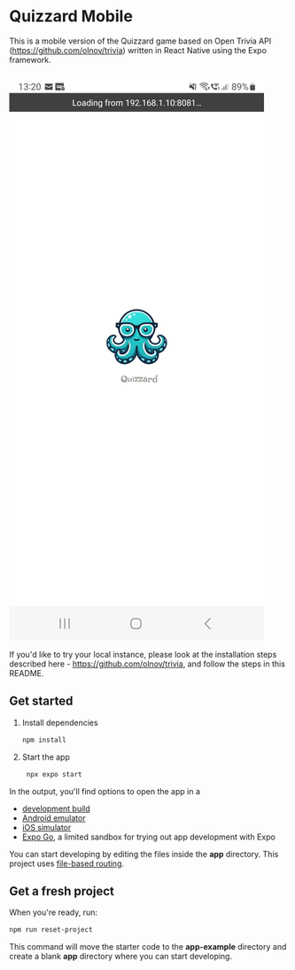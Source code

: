 # Quizzard Mobile

This is a mobile version of the Quizzard game based on Open Trivia API (https://github.com/olnov/trivia) written in React Native using the Expo framework. 

![](docs/images/01.jpg)


If you'd like to try your local instance, please look at the installation steps described here - https://github.com/olnov/trivia, and follow the steps in this README.

## Get started 

1. Install dependencies

   ```bash
   npm install
   ```

2. Start the app

   ```bash
    npx expo start
   ```

In the output, you'll find options to open the app in a

- [development build](https://docs.expo.dev/develop/development-builds/introduction/)
- [Android emulator](https://docs.expo.dev/workflow/android-studio-emulator/)
- [iOS simulator](https://docs.expo.dev/workflow/ios-simulator/)
- [Expo Go](https://expo.dev/go), a limited sandbox for trying out app development with Expo

You can start developing by editing the files inside the **app** directory. This project uses [file-based routing](https://docs.expo.dev/router/introduction).

## Get a fresh project

When you're ready, run:

```bash
npm run reset-project
```

This command will move the starter code to the **app-example** directory and create a blank **app** directory where you can start developing.
